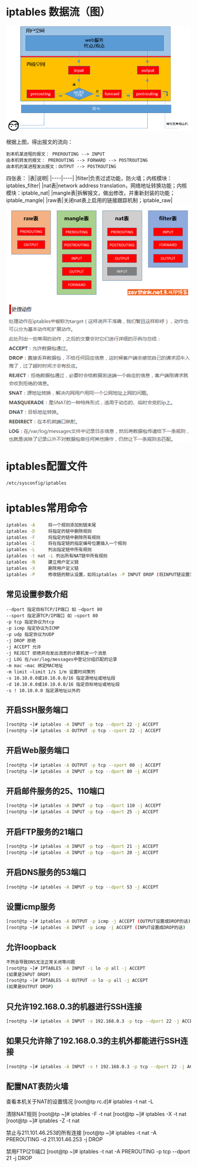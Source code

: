 
# iptables 数据流（图）
![](./imgs/2023-05-14-10-37-50.png)


根据上图，得出报文的流向：
```
到本机某进程的报文： PREROUTING --> INPUT
由本机转发的报文： PREROUTING --> FORWARD --> POSTROUTING
由本机的某进程发出报文：OUTPUT --> POSTROUTING
```

四张表：
|表|说明|
|----|----|
|filter|负责过滤功能，防火墙；内核模块：iptables_filter|
|nat表|network address translation，网络地址转换功能；内核模块：iptable_nat|
|mangle表|拆解报文，做出修改，并重新封装的功能；iptable_mangle|
|raw表|关闭nat表上启用的链接跟踪机制；iptable_raw|
![](./imgs/2023-05-14-10-47-36.png)
![](./imgs/2023-05-14-10-47-50.png)

# iptables配置文件
```
/etc/sysconfig/iptables
```

# iptables常用命令

```bash
iptables -A     将一个规则添加到链末尾
iptables -D     将指定的链中删除规则
iptables -F     将指定的链中删除所有规则
iptables -I     将在指定链的指定编号位置插入一个规则
iptables -L     列出指定链中所有规则
iptables -t nat -L 列出所有NAT链中所有规则
iptables -N     建立用户定义链
iptables -X     删除用户定义链
iptables -P     修改链的默认设置，如将iptables -P INPUT DROP (将INPUT链设置为DROP)
```

## 常见设置参数介绍
```
--dport 指定目标TCP/IP端口 如 –dport 80
--sport 指定源TCP/IP端口 如 –sport 80
-p tcp 指定协议为tcp
-p icmp 指定协议为ICMP
-p udp 指定协议为UDP
-j DROP 拒绝
-j ACCEPT 允许
-j REJECT 拒绝并向发出消息的计算机发一个消息
-j LOG 在/var/log/messages中登记分组匹配的记录
-m mac –mac 绑定MAC地址
-m limit –limit 1/s 1/m 设置时间策列
-s 10.10.0.0或10.10.0.0/16 指定源地址或地址段
-d 10.10.0.0或10.10.0.0/16 指定目标地址或地址段
-s ! 10.10.0.0 指定源地址以外的
```


## 开启SSH服务端口
```bash
[root@tp ~]# iptables -A INPUT -p tcp --dport 22 -j ACCEPT
[root@tp ~]# iptables -A OUTPUT -p tcp --sport 22 -j ACCEPT 
```

## 开启Web服务端口
```bash
[root@tp ~]# iptables -A OUTPUT -p tcp --sport 80 -j ACCEPT
[root@tp ~]# iptables -A INPUT -p tcp --dport 80 -j ACCEPT
```

## 开启邮件服务的25、110端口
```bash
[root@tp ~]# iptables -A INPUT -p tcp --dport 110 -j ACCEPT
[root@tp ~]# iptables -A INPUT -p tcp --dport 25 -j ACCEPT
```


## 开启FTP服务的21端口
```bash
[root@tp ~]# iptables -A INPUT -p tcp --dport 21 -j ACCEPT
[root@tp ~]# iptables -A INPUT -p tcp --dport 20 -j ACCEPT
```

## 开启DNS服务的53端口
```bash
[root@tp ~]# iptables -A INPUT -p tcp --dport 53 -j ACCEPT
```

## 设置icmp服务
```bash
[root@tp ~]# iptables -A OUTPUT -p icmp -j ACCEPT (OUTPUT设置成DROP的话)
[root@tp ~]# iptables -A INPUT -p icmp -j ACCEPT (INPUT设置成DROP的话)
```


## 允许loopback
```bash
不然会导致DNS无法正常关闭等问题
[root@tp ~]# IPTABLES -A INPUT -i lo -p all -j ACCEPT 
(如果是INPUT DROP)
[root@tp ~]# IPTABLES -A OUTPUT -o lo -p all -j ACCEPT
(如果是OUTPUT DROP)
```


## 只允许192.168.0.3的机器进行SSH连接
```bash
[root@tp ~]# iptables -A INPUT -s 192.168.0.3 -p tcp --dport 22 -j ACCEPT
```

## 如果只允许除了192.168.0.3的主机外都能进行SSH连接
```bash
[root@tp ~]# iptables -A INPUT -s ! 192.168.0.3 -p tcp --dport 22 -j ACCEPT
```


## 配置NAT表防火墙

查看本机关于NAT的设置情况
[root@tp rc.d]# iptables -t nat -L

清除NAT规则
[root@tp ~]# iptables -F -t nat
[root@tp ~]# iptables -X -t nat
[root@tp ~]# iptables -Z -t nat

禁止与211.101.46.253的所有连接
[root@tp ~]# iptables -t nat -A PREROUTING -d 211.101.46.253 -j DROP

禁用FTP(21)端口
[root@tp ~]# iptables -t nat -A PREROUTING -p tcp --dport 21 -j DROP
